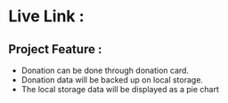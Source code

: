 # Live Link :



## Project Feature :

- Donation can be done through donation card.
-  Donation data will be backed up on local storage.
-   The local storage data will be displayed as a pie chart
